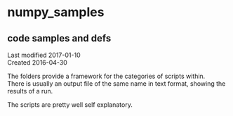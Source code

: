 # numpy_samples
## code samples and defs

Last modified 2017-01-10  
Created       2016-04-30  

The folders provide a framework for the categories of scripts within.  
There is usually an output file of the same name in text format, showing the results of a run.

The scripts are pretty well self explanatory.
